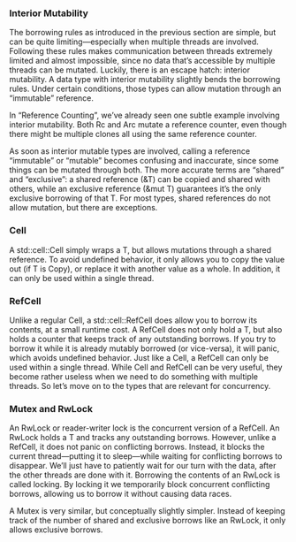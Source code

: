 ### Interior Mutability

The borrowing rules as introduced in the previous section are simple, but can be quite limiting—especially when multiple threads are involved. Following these rules makes communication between threads extremely limited and almost impossible, since no data that’s accessible by multiple threads can be mutated.
Luckily, there is an escape hatch: interior mutability. A data type with interior mutability slightly bends the borrowing rules. Under certain conditions, those types can allow mutation through an “immutable” reference.

In “Reference Counting”, we’ve already seen one subtle example involving interior mutability. Both Rc and Arc mutate a reference counter, even though there might be multiple clones all using the same reference counter.

As soon as interior mutable types are involved, calling a reference “immutable” or “mutable” becomes confusing and inaccurate, since some things can be mutated through both. The more accurate terms are “shared” and “exclusive”: a shared reference (&T) can be copied and shared with others, while an exclusive reference (&mut T) guarantees it’s the only exclusive borrowing of that T. For most types, shared references do not allow mutation, but there are exceptions.

### Cell

A std::cell::Cell<T> simply wraps a T, but allows mutations through a shared reference. To avoid undefined behavior, it only allows you to copy the value out (if T is Copy), or replace it with another value as a whole. In addition, it can only be used within a single thread.

### RefCell

Unlike a regular Cell, a std::cell::RefCell does allow you to borrow its contents, at a small runtime cost. A RefCell<T> does not only hold a T, but also holds a counter that keeps track of any outstanding borrows. If you try to borrow it while it is already mutably borrowed (or vice-versa), it will panic, which avoids undefined behavior. Just like a Cell, a RefCell can only be used within a single thread.
While Cell and RefCell can be very useful, they become rather useless when we need to do something with multiple threads. So let’s move on to the types that are relevant for concurrency.

### Mutex and RwLock

An RwLock or reader-writer lock is the concurrent version of a RefCell. An RwLock<T> holds a T and tracks any outstanding borrows. However, unlike a RefCell, it does not panic on conflicting borrows. Instead, it blocks the current thread—​putting it to sleep—​while waiting for conflicting borrows to disappear. We’ll just have to patiently wait for our turn with the data, after the other threads are done with it.
Borrowing the contents of an RwLock is called locking. By locking it we temporarily block concurrent conflicting borrows, allowing us to borrow it without causing data races.

A Mutex is very similar, but conceptually slightly simpler. Instead of keeping track of the number of shared and exclusive borrows like an RwLock, it only allows exclusive borrows.
